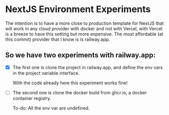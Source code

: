 # NextJS Environment Experiments

The intention is to have a more close to production template for NextJS that will work in any cloud provider with docker and not with Vercel, with Vercel is a breeze to have this setting but more expensive. The most affordable (at this commit) provider that I know is  is railway.app.

## So we have two experiments with railway.app: 

- [x] The first one is clone the project in railway.app, and define the env vars in the project variable interface.

  With the code already here this experiment works fine!


- [ ] The second one is clone the docker build from ghcr.io, a docker container registry.
  
  To-do: All the env var are undefined. 


